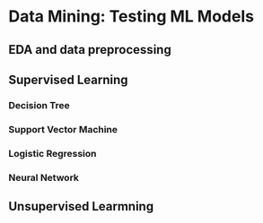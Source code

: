 # Data Mining: Testing ML Models

## EDA and data preprocessing

## Supervised Learning

### Decision Tree

### Support Vector Machine

### Logistic Regression

### Neural Network

## Unsupervised Learmning
